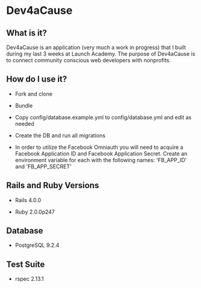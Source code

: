 Dev4aCause
==============

What is it? 
------------

Dev4aCause is an application (very much a work in progress) that I built during my last 3 weeks at Launch Academy. The purpose of Dev4aCause is to connect community conscious web developers with nonprofits. 

How do I use it?
---------------

* Fork and clone

* Bundle

* Copy config/database.example.yml to config/database.yml and edit as needed

* Create the DB and run all migrations

* In order to utilize the Facebook Omniauth you will need to acquire a Facebook Application ID and Facebook Application Secret. Create an environment variable for each with the following names: 'FB_APP_ID' and 'FB_APP_SECRET'

Rails and Ruby Versions
------------------------

* Rails 4.0.0

* Ruby 2.0.0p247

Database
---------

* PostgreSQL 9.2.4

Test Suite
-----------

* rspec 2.13.1

